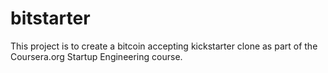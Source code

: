 bitstarter
==========
This project is to create a bitcoin accepting kickstarter clone as part of the Coursera.org Startup Engineering course.
